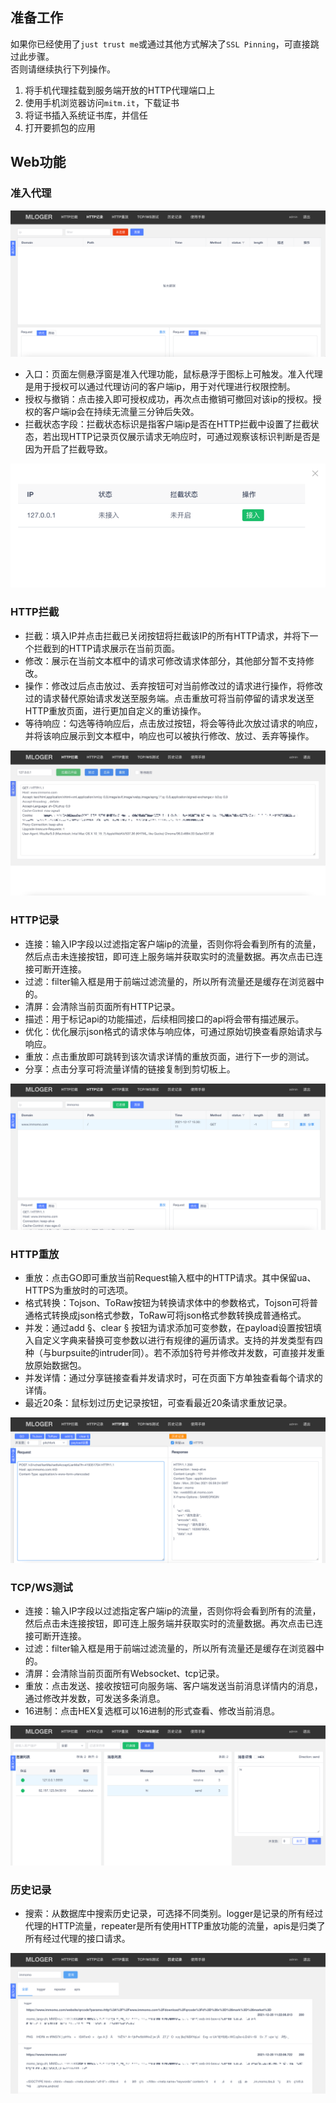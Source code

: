 ## 准备工作
如果你已经使用了`just trust me`或通过其他方式解决了`SSL Pinning`，可直接跳过此步骤。  
否则请继续执行下列操作。  
1. 将手机代理挂载到服务端开放的HTTP代理端口上
2. 使用手机浏览器访问`mitm.it`，下载证书
3. 将证书插入系统证书库，并信任
4. 打开要抓包的应用

## Web功能
### 准入代理
![img.png](screenshot/首页.png)

- 入口：页面左侧悬浮窗是准入代理功能，鼠标悬浮于图标上可触发。准入代理是用于授权可以通过代理访问的客户端ip，用于对代理进行权限控制。
- 授权与撤销：点击接入即可授权成功，再次点击撤销可撤回对该ip的授权。授权的客户端ip会在持续无流量三分钟后失效。  
- 拦截状态字段：拦截状态标识是指客户端ip是否在HTTP拦截中设置了拦截状态，若出现HTTP记录页仅展示请求无响应时，可通过观察该标识判断是否是因为开启了拦截导致。

![img.png](screenshot/准入代理.png)
### HTTP拦截
- 拦截：填入IP并点击拦截已关闭按钮将拦截该IP的所有HTTP请求，并将下一个拦截到的HTTP请求展示在当前页面。
- 修改：展示在当前文本框中的请求可修改请求体部分，其他部分暂不支持修改。
- 操作：修改过后点击放过、丢弃按钮可对当前修改过的请求进行操作，将修改过的请求替代原始请求发送至服务端。点击重放可将当前停留的请求发送至HTTP重放页面，进行更加自定义的重访操作。
- 等待响应：勾选等待响应后，点击放过按钮，将会等待此次放过请求的响应，并将该响应展示到文本框中，响应也可以被执行修改、放过、丢弃等操作。

![img.png](screenshot/HTTP拦截.png)
### HTTP记录
- 连接：输入IP字段以过滤指定客户端ip的流量，否则你将会看到所有的流量，然后点击未连接按钮，即可连上服务端并获取实时的流量数据。再次点击已连接可断开连接。
- 过滤：filter输入框是用于前端过滤流量的，所以所有流量还是缓存在浏览器中的。
- 清屏：会清除当前页面所有HTTP记录。
- 描述：用于标记api的功能描述，后续相同接口的api将会带有描述展示。
- 优化：优化展示json格式的请求体与响应体，可通过原始切换查看原始请求与响应。
- 重放：点击重放即可跳转到该次请求详情的重放页面，进行下一步的测试。
- 分享：点击分享可将流量详情的链接复制到剪切板上。

![img.png](screenshot/HTTP记录.png)
### HTTP重放
- 重放：点击GO即可重放当前Request输入框中的HTTP请求。其中保留ua、HTTPS为重放时的可选项。
- 格式转换：Tojson、ToRaw按钮为转换请求体中的参数格式，Tojson可将普通格式转换成json格式参数，ToRaw可将json格式参数转换成普通格式。
- 并发：通过add §、clear § 按钮为请求添加可变参数，在payload设置按钮填入自定义字典来替换可变参数以进行有规律的遍历请求。支持的并发类型有四种（与burpsuite的intruder同）。若不添加§符号并修改并发数，可直接并发重放原始数据包。
- 并发详情：通过分享链接查看并发请求时，可在页面下方单独查看每个请求的详情。
- 最近20条：鼠标划过历史记录按钮，可查看最近20条请求重放记录。

![img.png](screenshot/HTTP重放.png)
### TCP/WS测试
- 连接：输入IP字段以过滤指定客户端ip的流量，否则你将会看到所有的流量，然后点击未连接按钮，即可连上服务端并获取实时的流量数据。再次点击已连接可断开连接。
- 过滤：filter输入框是用于前端过滤流量的，所以所有流量还是缓存在浏览器中的。
- 清屏：会清除当前页面所有Websocket、tcp记录。
- 重放：点击发送、接收按钮可向服务端、客户端发送当前消息详情内的消息，通过修改并发数，可发送多条消息。
- 16进制：点击HEX复选框可以16进制的形式查看、修改当前消息。

![img.png](screenshot/TCPWS测试.png)
### 历史记录
- 搜索：从数据库中搜索历史记录，可选择不同类别。logger是记录的所有经过代理的HTTP流量，repeater是所有使用HTTP重放功能的流量，apis是归类了所有经过代理的接口请求。

![img_1.png](screenshot/历史记录.png)
